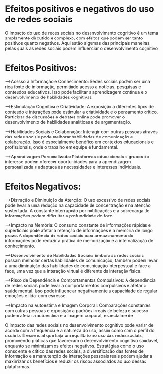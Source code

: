 # Efeitos positivos e negativos do uso de redes sociais

O impacto do uso de redes sociais no desenvolvimento cognitivo é um tema amplamente discutido e complexo, com efeitos que podem ser tanto positivos quanto 
negativos. Aqui estão algumas das principais maneiras pelas quais as redes sociais podem influenciar o desenvolvimento cognitivo

# Efeitos Positivos:

-->Acesso à Informação e Conhecimento:
Redes sociais podem ser uma rica fonte de informação, permitindo acesso a notícias, pesquisas e conteúdos educativos. Isso pode facilitar a aprendizagem contínua e o
desenvolvimento de habilidades cognitivas.

-->Estimulação Cognitiva e Criatividade:
A exposição a diferentes tipos de conteúdo e interações pode estimular a criatividade e o pensamento crítico. Participar de discussões e debates online pode promover 
o desenvolvimento de habilidades analíticas e de argumentação.

-->Habilidades Sociais e Colaboração:
Interagir com outras pessoas através das redes sociais pode melhorar habilidades de comunicação e colaboração. Isso é especialmente benéfico em contextos educacionais 
e profissionais, onde o trabalho em equipe é fundamental.

-->Aprendizagem Personalizada:
Plataformas educacionais e grupos de interesse podem oferecer oportunidades para a aprendizagem personalizada e adaptada às necessidades e interesses individuais.

# Efeitos Negativos:
-->Distração e Diminuição da Atenção:
O uso excessivo de redes sociais pode levar a uma redução na capacidade de concentração e na atenção sustentada. A constante interrupção por notificações e a sobrecarga
de informações podem dificultar a profundidade do foco.

-->Impacto na Memória:
O consumo constante de informações rápidas e superficiais pode afetar a retenção de informações e a memória de longo prazo. A dependência de redes sociais para 
armazenamento de informações pode reduzir a prática de memorização e a internalização de conhecimento.

-->Desenvolvimento de Habilidades Sociais:
Embora as redes sociais possam melhorar certas habilidades de comunicação, também podem levar a uma diminuição das habilidades de comunicação interpessoal e face a
face, uma vez que a interação virtual é diferente da interação física.

-->Risco de Dependência e Comportamentos Compulsivos:
A dependência de redes sociais pode levar a comportamentos compulsivos e afetar a saúde mental. Isso pode influenciar negativamente a capacidade de regular 
emoções e lidar com estresse.

-->Impacto na Autoestima e Imagem Corporal:
Comparações constantes com outras pessoas e exposição a padrões irreais de beleza e sucesso podem afetar a autoestima e a imagem corporal, especialmente 

O impacto das redes sociais no desenvolvimento cognitivo pode variar de acordo com a frequência e a natureza do uso, assim como com o perfil do usuário. É essencial que haja um 
equilíbrio no uso das redes sociais, promovendo práticas que favoreçam o desenvolvimento cognitivo saudável, enquanto se minimizam os efeitos negativos. Estratégias como o 
uso consciente e crítico das redes sociais, a diversificação das fontes de informação e a manutenção de interações pessoais reais podem ajudar a maximizar os benefícios 
e reduzir os riscos associados ao uso dessas plataformas.
